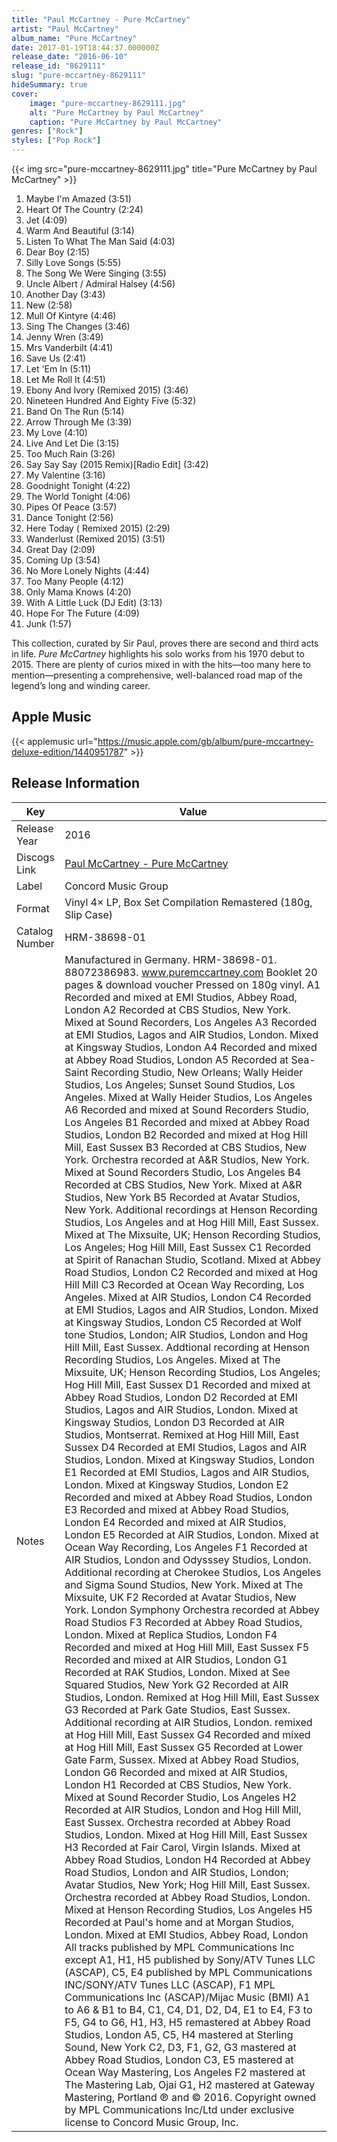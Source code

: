 ```yaml
---
title: "Paul McCartney - Pure McCartney"
artist: "Paul McCartney"
album_name: "Pure McCartney"
date: 2017-01-19T18:44:37.000000Z
release_date: "2016-06-10"
release_id: "8629111"
slug: "pure-mccartney-8629111"
hideSummary: true
cover:
    image: "pure-mccartney-8629111.jpg"
    alt: "Pure McCartney by Paul McCartney"
    caption: "Pure McCartney by Paul McCartney"
genres: ["Rock"]
styles: ["Pop Rock"]
---
```


{{< img src="pure-mccartney-8629111.jpg" title="Pure McCartney by Paul McCartney" >}}

<!-- section break -->

1. Maybe I'm Amazed (3:51)
2. Heart Of The Country (2:24)
3. Jet (4:09)
4. Warm And Beautiful (3:14)
5. Listen To What The Man Said (4:03)
6. Dear Boy (2:15)
7. Silly Love Songs (5:55)
8. The Song We Were Singing (3:55)
9. Uncle Albert / Admiral Halsey (4:56)
10. Another Day (3:43)
11. New (2:58)
12. Mull Of Kintyre (4:46)
13. Sing The Changes (3:46)
14. Jenny Wren (3:49)
15. Mrs Vanderbilt (4:41)
16. Save Us (2:41)
17. Let 'Em In (5:11)
18. Let Me Roll It (4:51)
19. Ebony And Ivory (Remixed 2015) (3:46)
20. Nineteen Hundred And Eighty Five (5:32)
21. Band On The Run (5:14)
22. Arrow Through Me (3:39)
23. My Love (4:10)
24. Live And Let Die (3:15)
25. Too Much Rain (3:26)
26. Say Say Say (2015 Remix)[Radio Edit] (3:42)
27. My Valentine (3:16)
28. Goodnight Tonight (4:22)
29. The World Tonight (4:06)
30. Pipes Of Peace (3:57)
31. Dance Tonight (2:56)
32. Here Today ( Remixed 2015) (2:29)
33. Wanderlust (Remixed 2015) (3:51)
34. Great Day (2:09)
35. Coming Up (3:54)
36. No More Lonely Nights (4:44)
37. Too Many People (4:12)
38. Only Mama Knows (4:20)
39. With A Little Luck (DJ Edit) (3:13)
40. Hope For The Future (4:09)
41. Junk (1:57)

<!-- section break -->


This collection, curated by Sir Paul, proves there are second and third acts in life. <i>Pure McCartney</i> highlights his solo works from his 1970 debut to 2015. There are plenty of curios mixed in with the hits—too many here to mention—presenting a comprehensive, well-balanced road map of the legend’s long and winding career.



## Apple Music
{{< applemusic url="https://music.apple.com/gb/album/pure-mccartney-deluxe-edition/1440951787" >}}






## Release Information
|  Key           | Value                                                |
| ---------------| ---------------------------------------------------- |
| Release Year   | 2016                                   |
| Discogs Link   | [Paul McCartney - Pure McCartney](https://www.discogs.com/release/8629111-Paul-McCartney-Pure-McCartney) |
| Label          | Concord Music Group |
| Format         | Vinyl 4× LP, Box Set Compilation Remastered (180g, Slip Case) |
| Catalog Number | HRM-38698-01 |
| Notes | Manufactured in Germany. HRM-38698-01. 88072386983. www.puremccartney.com Booklet 20 pages & download voucher Pressed on 180g vinyl.  A1 Recorded and mixed at EMI Studios, Abbey Road, London A2 Recorded at CBS Studios, New York. Mixed at Sound Recorders, Los Angeles A3 Recorded at EMI Studios, Lagos and AIR Studios, London. Mixed at Kingsway Studios, London A4 Recorded and mixed at Abbey Road Studios, London A5 Recorded at Sea-Saint Recording Studio, New Orleans; Wally Heider Studios, Los Angeles; Sunset Sound Studios, Los Angeles. Mixed at Wally Heider Studios, Los Angeles A6 Recorded and mixed at Sound Recorders Studio, Los Angeles B1 Recorded and mixed at Abbey Road Studios, London B2 Recorded and mixed at Hog Hill Mill, East Sussex B3 Recorded at CBS Studios, New York. Orchestra recorded at A&R Studios, New York. Mixed at Sound Recorders Studio, Los Angeles B4 Recorded at CBS Studios, New York. Mixed at A&R Studios, New York B5 Recorded at Avatar Studios, New York. Additional recordings at Henson Recording Studios, Los Angeles and at Hog Hill Mill, East Sussex. Mixed at The Mixsuite, UK; Henson Recording Studios, Los Angeles; Hog Hill Mill, East Sussex C1 Recorded at Spirit of Ranachan Studio, Scotland. Mixed at Abbey Road Studios, London C2 Recorded and mixed at Hog Hill Mill C3 Recorded at Ocean Way Recording, Los Angeles. Mixed at AIR Studios, London C4 Recorded at EMI Studios, Lagos and AIR Studios, London. Mixed at Kingsway Studios, London C5 Recorded at Wolf tone Studios, London; AIR Studios, London and Hog Hill Mill, East Sussex. Addtional recording at Henson Recording Studios, Los Angeles. Mixed at The Mixsuite, UK; Henson Recording Studios, Los Angeles; Hog Hill Mill, East Sussex D1 Recorded and mixed at Abbey Road Studios, London D2 Recorded at EMI Studios, Lagos and AIR Studios, London. Mixed at Kingsway Studios, London D3 Recorded at AIR Studios, Montserrat. Remixed at Hog Hill Mill, East Sussex D4 Recorded at EMI Studios, Lagos and AIR Studios, London. Mixed at Kingsway Studios, London E1 Recorded at EMI Studios, Lagos and AIR Studios, London. Mixed at Kingsway Studios, London E2 Recorded and mixed at Abbey Road Studios, London E3 Recorded and mixed at Abbey Road Studios, London E4 Recorded and mixed at AIR Studios, London E5 Recorded at AIR Studios, London. Mixed at Ocean Way Recording, Los Angeles F1 Recorded at AIR Studios, London and Odysssey Studios, London. Additional recording at Cherokee Studios, Los Angeles and Sigma Sound Studios, New York. Mixed at The Mixsuite, UK F2 Recorded at Avatar Studios, New York. London Symphony Orchestra recorded at Abbey Road Studios F3 Recorded at Abbey Road Studios, London. Mixed at Replica Studios, London F4 Recorded and mixed at Hog Hill Mill, East Sussex F5 Recorded and mixed at AIR Studios, London G1 Recorded at RAK Studios, London. Mixed at See Squared Studios, New York G2 Recorded at AIR Studios, London. Remixed at Hog Hill Mill, East Sussex G3 Recorded at Park Gate Studios, East Sussex. Additional recording at AIR Studios, London. remixed at Hog Hill Mill, East Sussex G4 Recorded and mixed at Hog Hill Mill, East Sussex G5 Recorded at Lower Gate Farm, Sussex. Mixed at Abbey Road Studios, London G6 Recorded and mixed at AIR Studios, London H1 Recorded at CBS Studios, New York. Mixed at Sound Recorder Studio, Los Angeles H2 Recorded at AIR Studios, London and Hog Hill Mill, East Sussex. Orchestra recorded at Abbey Road Studios, London. Mixed at Hog Hill Mill, East Sussex H3 Recorded at Fair Carol, Virgin Islands. Mixed at Abbey Road Studios, London H4 Recorded at Abbey Road Studios, London and AIR Studios, London; Avatar Studios, New York; Hog Hill Mill, East Sussex. Orchestra recorded at Abbey Road Studios, London. Mixed at Henson Recording Studios, Los Angeles H5 Recorded at Paul's home and at Morgan Studios, London. Mixed at EMI Studios, Abbey Road, London  All tracks published by MPL Communications Inc except A1, H1, H5 published by Sony/ATV Tunes LLC (ASCAP), C5, E4 published by MPL Communications INC/SONY/ATV Tunes LLC (ASCAP), F1 MPL Communications Inc (ASCAP)/Mijac Music (BMI)  A1 to A6 & B1 to B4, C1, C4, D1, D2, D4, E1 to E4, F3 to F5, G4 to G6, H1, H3, H5 remastered at Abbey Road Studios, London A5, C5, H4 mastered at Sterling Sound, New York C2, D3, F1, G2, G3 mastered at Abbey Road Studios, London C3, E5 mastered at Ocean Way Mastering, Los Angeles F2 mastered at The Mastering Lab, Ojai G1, H2 mastered at Gateway Mastering, Portland ℗ and © 2016. Copyright owned by MPL Communications Inc/Ltd under exclusive license to Concord Music Group, Inc.  |